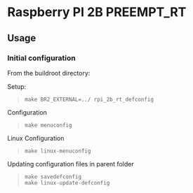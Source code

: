 # Raspberry PI 2B PREEMPT_RT

## Usage

### Initial configuration
From the buildroot directory:
  
Setup:
> `make BR2_EXTERNAL=../ rpi_2b_rt_defconfig`  

Configuration
> `make menuconfig`  

Linux Configuration
> `make linux-menuconfig`  

Updating configuration files in parent folder
> `make savedefconfig`  
> `make linux-update-defconfig`  
